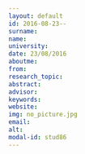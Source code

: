 ```yaml
---
layout: default 
id: 2016-08-23--
surname: 
name: 
university: 
date: 23/08/2016
aboutme: 
from: 
research_topic: 
abstract: 
advisor: 
keywords: 
website: 
img: no_picture.jpg
email: 
alt:  
modal-id: stud86
---
```


